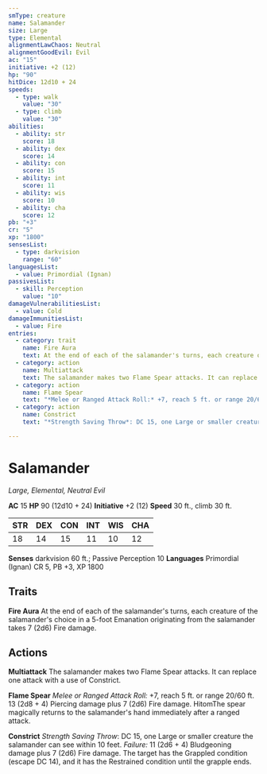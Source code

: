 ```yaml
---
smType: creature
name: Salamander
size: Large
type: Elemental
alignmentLawChaos: Neutral
alignmentGoodEvil: Evil
ac: "15"
initiative: +2 (12)
hp: "90"
hitDice: 12d10 + 24
speeds:
  - type: walk
    value: "30"
  - type: climb
    value: "30"
abilities:
  - ability: str
    score: 18
  - ability: dex
    score: 14
  - ability: con
    score: 15
  - ability: int
    score: 11
  - ability: wis
    score: 10
  - ability: cha
    score: 12
pb: "+3"
cr: "5"
xp: "1800"
sensesList:
  - type: darkvision
    range: "60"
languagesList:
  - value: Primordial (Ignan)
passivesList:
  - skill: Perception
    value: "10"
damageVulnerabilitiesList:
  - value: Cold
damageImmunitiesList:
  - value: Fire
entries:
  - category: trait
    name: Fire Aura
    text: At the end of each of the salamander's turns, each creature of the salamander's choice in a 5-foot Emanation originating from the salamander takes 7 (2d6) Fire damage.
  - category: action
    name: Multiattack
    text: The salamander makes two Flame Spear attacks. It can replace one attack with a use of Constrict.
  - category: action
    name: Flame Spear
    text: "*Melee or Ranged Attack Roll:* +7, reach 5 ft. or range 20/60 ft. 13 (2d8 + 4) Piercing damage plus 7 (2d6) Fire damage. HitomThe spear magically returns to the salamander's hand immediately after a ranged attack."
  - category: action
    name: Constrict
    text: "*Strength Saving Throw*: DC 15, one Large or smaller creature the salamander can see within 10 feet. *Failure:*  11 (2d6 + 4) Bludgeoning damage plus 7 (2d6) Fire damage. The target has the Grappled condition (escape DC 14), and it has the Restrained condition until the grapple ends."

---
```


# Salamander
*Large, Elemental, Neutral Evil*

**AC** 15
**HP** 90 (12d10 + 24)
**Initiative** +2 (12)
**Speed** 30 ft., climb 30 ft.

| STR | DEX | CON | INT | WIS | CHA |
| --- | --- | --- | --- | --- | --- |
| 18 | 14 | 15 | 11 | 10 | 12 |

**Senses** darkvision 60 ft.; Passive Perception 10
**Languages** Primordial (Ignan)
CR 5, PB +3, XP 1800

## Traits

**Fire Aura**
At the end of each of the salamander's turns, each creature of the salamander's choice in a 5-foot Emanation originating from the salamander takes 7 (2d6) Fire damage.

## Actions

**Multiattack**
The salamander makes two Flame Spear attacks. It can replace one attack with a use of Constrict.

**Flame Spear**
*Melee or Ranged Attack Roll:* +7, reach 5 ft. or range 20/60 ft. 13 (2d8 + 4) Piercing damage plus 7 (2d6) Fire damage. HitomThe spear magically returns to the salamander's hand immediately after a ranged attack.

**Constrict**
*Strength Saving Throw*: DC 15, one Large or smaller creature the salamander can see within 10 feet. *Failure:*  11 (2d6 + 4) Bludgeoning damage plus 7 (2d6) Fire damage. The target has the Grappled condition (escape DC 14), and it has the Restrained condition until the grapple ends.
